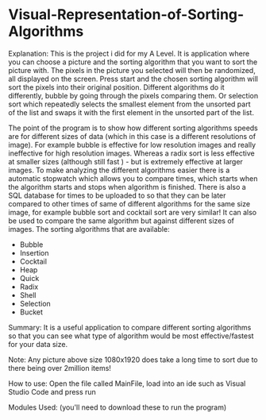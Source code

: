 # Visual-Representation-of-Sorting-Algorithms


Explanation:
This is the project i did for my A Level. It is application where you can choose a picture and the sorting algorithm that you want to sort the picture with. The pixels in the picture you selected will then be randomized, all displayed on the screen. Press start and the chosen sorting algorithm will sort the pixels into their original position. Different algorithms do it differently, bubble by going through the pixels comparing them. Or selection sort which repeatedly selects the smallest element from the unsorted part of the list and swaps it with the first element in the unsorted part of the list. 
  
  The point of the program is to show how different sorting algorithms speeds are for different sizes of data (which in this case is a different resolutions of image). For example bubble is effective for low resolution images and really ineffective for high resolution images. Whereas a radix sort is less effective at smaller sizes (although still fast ) - but is extremely effective at larger images.
  To make analyzing the different algorithms easier there is a automatic stopwatch which allows you to compare times, which starts when the algorithm starts and stops when algorithm is finished.
  There is also a SQL database for times to be uploaded to so that they can be later compared to other times of same of different algorithms for the same size image, for example bubble sort and cocktail sort are very similar! It can also be used to compare the same algorithm but against different sizes of images. 
  The sorting algorithms that are available:
  - Bubble
  - Insertion
  - Cocktail
  - Heap
  - Quick
  - Radix 
  - Shell
  - Selection
  - Bucket
  
  Summary:
  It is a useful application to compare different sorting algorithms so that you can see what type of algorithm would be most effective/fastest for your data size. 
  
  Note:
  Any picture above size 1080x1920 does take a long time to sort due to there being over 2million items!

How to use:
  Open the file called MainFile, load into an ide such as Visual Studio Code and press run

Modules Used:
  (you'll need to download these to run the program)


  

